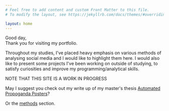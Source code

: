 ```yaml
---
# Feel free to add content and custom Front Matter to this file.
# To modify the layout, see https://jekyllrb.com/docs/themes/#overriding-theme-defaults

layout: home
---
```

Good day,  
Thank you for visiting my portfolio. 

Throughout my studies, I've placed heavy emphasis on various methods of analysing social media and I would like to highlight them here. I would also like to present some projects I've been working on outside of studying, to satisfy curiosities and improve my programming/analytical skills.


NOTE THAT THIS SITE IS A WORK IN PROGRESS

May I suggest you check out my write up of my master's thesis [Automated Propoganda Posters](/projects/test-bots)?

Or the [methods](/methodologies/) section.